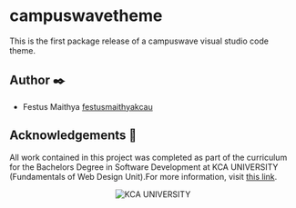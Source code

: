 # campuswavetheme
This is the first package release  of a campuswave visual studio code theme.




## Author :black_nib:

* Festus Maithya [festusmaithyakcau](https://github.com/festusmaithyakcau)

## Acknowledgements :pray:

All work contained in this project was completed as part of the curriculum for the Bachelors Degree in Software Development at KCA UNIVERSITY (Fundamentals of Web Design Unit).For more information, visit
[this link](https://www.kcau.ac.ke/).

<p align="center">
  <img src="https://imgs.search.brave.com/MTbtOFwZkcm_5kD492on7rnZtOFLek3Z3kLxhZT_UDw/rs:fit:860:0:0/g:ce/aHR0cHM6Ly93d3cu/ZWR1b3BpbmlvbnMu/Y29tL3dwLWNvbnRl/bnQvdXBsb2Fkcy8y/MDIyLzA0L0tDQS11/bml2ZXJzaXR5LWxv/Z28ucG5n" alt="KCA UNIVERSITY">
</p>
